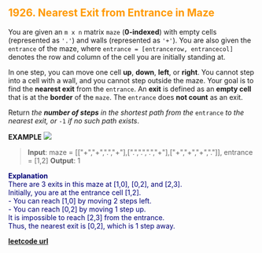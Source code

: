 <h2 style="color:#F90;">1926. Nearest Exit from Entrance in Maze</h2>

You are given an `m x n` matrix `maze` (**0-indexed**) with empty cells (represented as `'.'`) and walls (represented as `'+'`). You are also given the `entrance` of the maze, where `entrance = [entrancerow, entrancecol]` denotes the row and column of the cell you are initially standing at.

In one step, you can move one cell **up**, **down**, **left**, or **right**. You cannot step into a cell with a wall, and you cannot step outside the maze. Your goal is to find the **nearest exit** from the `entrance`. An **exit** is defined as an **empty cell** that is at the **border** of the `maze`. The `entrance` does **not count** as an exit.

Return *the **number of steps** in the shortest path from the* `entrance` *to the nearest exit, or* `-1` *if no such path exists*.

**EXAMPLE**
<img src="https://assets.leetcode.com/uploads/2021/06/04/nearest1-grid.jpg"></img>
>**Input**:  maze = \[["+","+",".","+"],[".",".",".","+"],["+","+","+","."]], entrance = [1,2]
**Output**: 1
<p style="color:#007;">
<b>Explanation</b><br>
There are 3 exits in this maze at [1,0], [0,2], and [2,3].<br>
Initially, you are at the entrance cell [1,2].<br>
- You can reach [1,0] by moving 2 steps left.<br>
- You can reach [0,2] by moving 1 step up.<br>
It is impossible to reach [2,3] from the entrance.<br>
Thus, the nearest exit is [0,2], which is 1 step away.<br>
</p>

**[leetcode url](https://leetcode.com/problems/nearest-exit-from-entrance-in-maze/description/)**